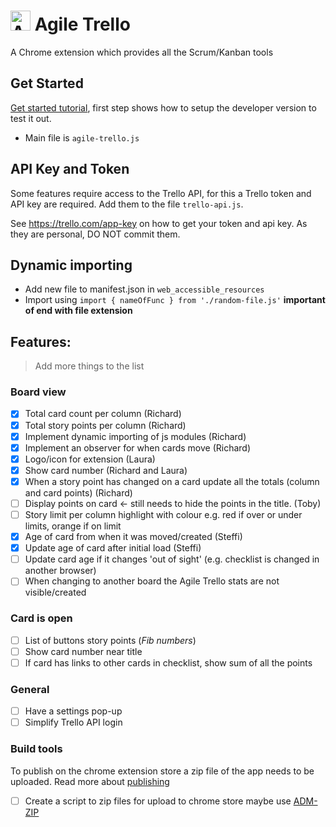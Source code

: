 <h1><img src="https://user-images.githubusercontent.com/1492173/58547259-f692c180-81fe-11e9-8d2a-46a48ef9aa2d.png" alt="Agile Trello logo" width="32" /> Agile Trello</h1>

A Chrome extension which provides all the Scrum/Kanban tools

## Get Started

[Get started tutorial](https://developer.chrome.com/extensions/getstarted), first step shows how to setup the developer version to test it out.

- Main file is `agile-trello.js`

## API Key and Token

Some features require access to the Trello API, for this a Trello token and API key are required. Add them to the file `trello-api.js`.

See https://trello.com/app-key on how to get your token and api key. As they are personal, DO NOT commit them.

## Dynamic importing

- Add new file to manifest.json in `web_accessible_resources`
- Import using `import { nameOfFunc } from './random-file.js'` **important of end with file extension**

## Features:

> Add more things to the list

### Board view

- [x] Total card count per column (Richard)
- [x] Total story points per column (Richard)
- [x] Implement dynamic importing of js modules (Richard)
- [x] Implement an observer for when cards move (Richard)
- [x] Logo/icon for extension (Laura)
- [x] Show card number (Richard and Laura)
- [x] When a story point has changed on a card update all the totals (column and card points) (Richard)
- [ ] Display points on card <- still needs to hide the points in the title. (Toby)
- [ ] Story limit per column highlight with colour e.g. red if over or under limits, orange if on limit
- [x] Age of card from when it was moved/created (Steffi)
- [x] Update age of card after initial load (Steffi)
- [ ] Update card age if it changes 'out of sight' (e.g. checklist is changed in another browser)
- [ ] When changing to another board the Agile Trello stats are not visible/created

### Card is open

- [ ] List of buttons story points (_Fib numbers_)
- [ ] Show card number near title
- [ ] If card has links to other cards in checklist, show sum of all the points

### General

- [ ] Have a settings pop-up
- [ ] Simplify Trello API login

### Build tools

To publish on the chrome extension store a zip file of the app needs to be uploaded. Read more about [publishing](https://developer.chrome.com/webstore/publish)

- [ ] Create a script to zip files for upload to chrome store maybe use [ADM-ZIP](https://www.npmjs.com/package/adm-zip)
